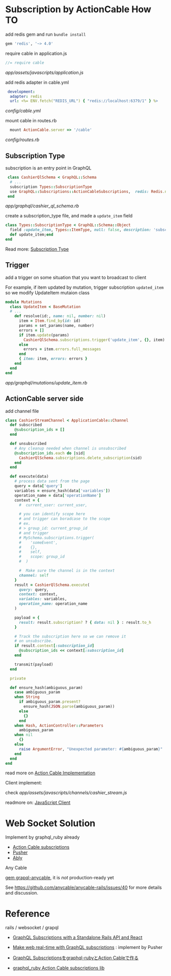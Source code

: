 # Subscription by ActionCable How TO
add redis gem and run `bundle install`
```rb
gem 'redis', '~> 4.0'
```
require cable in application.js
```js
//= require cable
```
_app/assets/javascripts/application.js_

add redis adapter in cable.yml
```yml
 development:
  adapter: redis
  url: <%= ENV.fetch("REDIS_URL") { "redis://localhost:6379/1" } %>
```
_config/cable.yml_  

mount cable in routes.rb
```rb
  mount ActionCable.server => '/cable'
```
_config/routes.rb_

## Subscription Type
subscription is an entry point in GraphQL

```ruby
 class CashierQlSchema < GraphQL::Schema
  # ...
  subscription Types::SubscriptionType
  use GraphQL::Subscriptions::ActionCableSubscriptions,  redis: Redis.new
 end
```
_app/graphql/cashier_ql_schema.rb_

create a subscription_type file, and made a `update_item` field
```ruby
class Types::SubscriptionType < GraphQL::Schema::Object
  field :update_item, Types::ItemType, null: false, description: 'subscript updated item'
  def update_item;end
end
```
Read more: [Subscription Type](https://graphql-ruby.org/subscriptions/subscript)

## Trigger
add a trigger on some situation that you want to broadcast to client

For example, if item updated by mutation, trigger subscription `updated_item`
so we modify UpdateItem mutaion class
```ruby
module Mutations
  class UpdateItem < BaseMutation
  # ...
    def resolve(id:, name: nil, number: nil)
      item = Item.find_by(id: id)
      params = set_params(name, number)
      errors = []
      if item.update(params)
        CashierQlSchema.subscriptions.trigger('update_item', {}, item)
      else
        errors = item.errors.full_messages
      end
      { item: item, errors: errors }
    end
  end
end
```
_app/graphql/mutations/update_item.rb_

## ActionCable server side 
add channel file
```ruby
class CashierStreamChannel < ApplicationCable::Channel
  def subscribed
    @subscription_ids = []
  end

  def unsubscribed
    # Any cleanup needed when channel is unsubscribed
    @subscription_ids.each do |sid|
      CashierQlSchema.subscriptions.delete_subscription(sid)
    end
  end

  def execute(data)
    # process data sent from the page
    query = data['query']
    variables = ensure_hash(data['variables'])
    operation_name = data['operationName']
    context = {
      #  current_user: current_user,

      # you can identify scope here
      # and trigger can boradcase to the scope
      # ex.
      # > group_id: current_group_id
      # and trigger
      # MySchema.subscriptions.trigger(
      #    'someEvent',
      #    {},
      #    self,
      #    scope: group_id
      #  )

      #  Make sure the channel is in the context
      channel: self
    }
    result = CashierQlSchema.execute(
      query: query,
      context: context,
      variables: variables,
      operation_name: operation_name
    )

    payload = {
      result: result.subscription? ? { data: nil } : result.to_h
    }

    # Track the subscription here so we can remove it
    # on unsubscribe.
    if result.context[:subscription_id]
      @subscription_ids << context[:subscription_id]
    end

    transmit(payload)
  end

  private

  def ensure_hash(ambiguous_param)
    case ambiguous_param
    when String
      if ambiguous_param.present?
        ensure_hash(JSON.parse(ambiguous_param))
      else
        {}
      end
    when Hash, ActionController::Parameters
      ambiguous_param
    when nil
      {}
    else
      raise ArgumentError, "Unexpected parameter: #{ambiguous_param}"
    end
  end
end
```
read more on [Action Cable Implementation](https://graphql-ruby.org/subscriptions/action_cable_implementation.html)

Client implement: 

check _app/assets/javascripts/channels/cashier_stream.js_

readmore on: [JavaScript Client](https://graphql-ruby.org/guides#javascript-client-guides)

# Web Socket Solution
Implement by graphql_ruby already
- [Action Cable subscriptions](https://graphql-ruby.org/api-doc/1.9.0/GraphQL/Subscriptions/ActionCableSubscriptions)
- [Pusher](https://graphql-ruby.org/subscriptions/pusher_implementation.html)
- [Ably](https://graphql-ruby.org/subscriptions/ably_implementation.html)

Any Cable

[gem grapql-anycable](https://github.com/Envek/graphql-anycable), it is _not_ production-ready yet

See https://github.com/anycable/anycable-rails/issues/40 for more details and discussion.

# Reference

rails / websocket / grapql
- [GraphQL Subscriptions with a Standalone Rails API and React](https://haughtcodeworks.com/blog/software-development/graphql-rails-react-standalone/)

- [Make web real-time with GraphQL subscriptions](https://medium.com/@hpux/make-web-real-time-with-graphql-subscriptions-5a59ac1b010c) : implement by Pusher

- [GraphQL Subscriptionsをgraphql-rubyとAction Cableで作る](https://blog.kymmt.com/entry/graphql-subscriptions-with-graphql-ruby-and-action-cable)

- [graphql_ruby Action Cable subscriptions lib](https://graphql-ruby.org/api-doc/1.9.0/GraphQL/Subscriptions/ActionCableSubscriptions)
